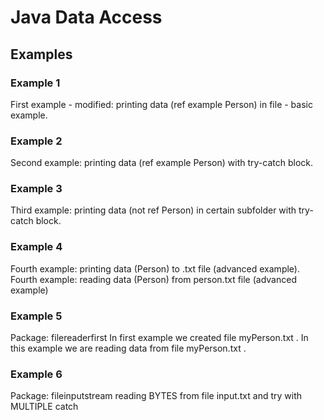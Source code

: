 # Java Data Access 

## Examples

### Example 1 

First example - modified: printing data (ref example Person) in file - basic example.

### Example 2

Second example: printing data (ref example Person) with try-catch block.

### Example 3

Third example: printing data (not ref Person) in certain subfolder with try-catch block.

### Example 4

Fourth example: printing data (Person) to .txt file (advanced example).
Fourth example: reading data (Person) from person.txt file (advanced example)

### Example 5

Package: filereaderfirst
In first example we created file myPerson.txt . In this example we are reading data from file myPerson.txt .

### Example 6

Package: fileinputstream
reading BYTES from file input.txt and try with MULTIPLE catch

